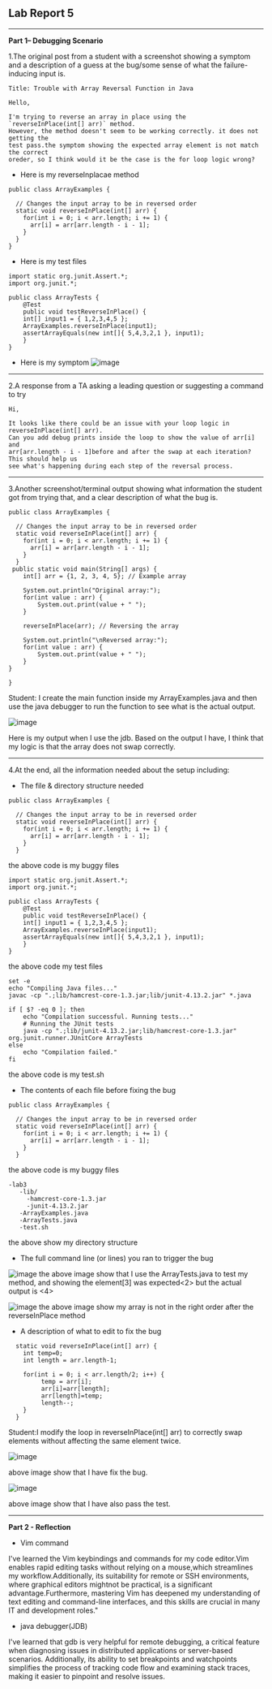 ## Lab Report 5
---

**Part 1– Debugging Scenario**

1.The original post from a student with a screenshot showing a symptom and a 
description of a guess at the bug/some sense of what the failure-inducing input is.
```
Title: Trouble with Array Reversal Function in Java

Hello,

I'm trying to reverse an array in place using the `reverseInPlace(int[] arr)` method.
However, the method doesn't seem to be working correctly. it does not getting the
test pass.the symptom showing the expected array element is not match the correct
oreder, so I think would it be the case is the for loop logic wrong?
```

* Here is my reverseInplacae method

```
public class ArrayExamples {

  // Changes the input array to be in reversed order
  static void reverseInPlace(int[] arr) {
    for(int i = 0; i < arr.length; i += 1) {
      arr[i] = arr[arr.length - i - 1];
    }
  }
}
```

* Here is my test files

```
import static org.junit.Assert.*;
import org.junit.*;

public class ArrayTests {
	@Test 
	public void testReverseInPlace() {
    int[] input1 = { 1,2,3,4,5 };
    ArrayExamples.reverseInPlace(input1);
    assertArrayEquals(new int[]{ 5,4,3,2,1 }, input1);
	}
}
```

* Here is my symptom
![image](cse15l_week1_report/1.symptom.png)

---

2.A response from a TA asking a leading question or suggesting a command to try 

```
Hi,

It looks like there could be an issue with your loop logic in reverseInPlace(int[] arr).
Can you add debug prints inside the loop to show the value of arr[i] and
arr[arr.length - i - 1]before and after the swap at each iteration? This should help us
see what's happening during each step of the reversal process.
```

---

3.Another screenshot/terminal output showing what information the student got from 
trying that, and a clear description of what the bug is.

```
public class ArrayExamples {

  // Changes the input array to be in reversed order
  static void reverseInPlace(int[] arr) {
    for(int i = 0; i < arr.length; i += 1) {
      arr[i] = arr[arr.length - i - 1];
    }
  }
 public static void main(String[] args) {
    int[] arr = {1, 2, 3, 4, 5}; // Example array

    System.out.println("Original array:");
    for(int value : arr) {
        System.out.print(value + " ");
    }

    reverseInPlace(arr); // Reversing the array

    System.out.println("\nReversed array:");
    for(int value : arr) {
        System.out.print(value + " ");
    }
}

}
```

Student: I create the main function inside my ArrayExamples.java and then use the java 
debugger to run the function to see what is the actual output.

![image](cse15l_week1_report/3.jdb.png)

Here is my output when I use the jdb. Based on the output I have, 
I think that my logic is that the array does not swap correctly.

---

4.At the end, all the information needed about the setup including:

* The file & directory structure needed

```
public class ArrayExamples {

  // Changes the input array to be in reversed order
  static void reverseInPlace(int[] arr) {
    for(int i = 0; i < arr.length; i += 1) {
      arr[i] = arr[arr.length - i - 1];
    }
  }
```

the above code is my buggy files

```
import static org.junit.Assert.*;
import org.junit.*;

public class ArrayTests {
	@Test 
	public void testReverseInPlace() {
    int[] input1 = { 1,2,3,4,5 };
    ArrayExamples.reverseInPlace(input1);
    assertArrayEquals(new int[]{ 5,4,3,2,1 }, input1);
	}
}
```

the above code my test files

```
set -e
echo "Compiling Java files..."
javac -cp ".;lib/hamcrest-core-1.3.jar;lib/junit-4.13.2.jar" *.java

if [ $? -eq 0 ]; then
    echo "Compilation successful. Running tests..."
    # Running the JUnit tests
    java -cp ".;lib/junit-4.13.2.jar;lib/hamcrest-core-1.3.jar" org.junit.runner.JUnitCore ArrayTests
else
    echo "Compilation failed."
fi
```
the above code is my test.sh
  
* The contents of each file before fixing the bug

```
public class ArrayExamples {

  // Changes the input array to be in reversed order
  static void reverseInPlace(int[] arr) {
    for(int i = 0; i < arr.length; i += 1) {
      arr[i] = arr[arr.length - i - 1];
    }
  }
```
the above code is my buggy files

```
-lab3
   -lib/
     -hamcrest-core-1.3.jar
     -junit-4.13.2.jar
   -ArrayExamples.java
   -ArrayTests.java
   -test.sh
```
the above show my directory structure

* The full command line (or lines) you ran to trigger the bug

![image](cse15l_week1_report/1.symptom.png)
the above image show that I use the ArrayTests.java to test my method, and showing
the element[3] was expected<2> but the actual output is <4>

![image](cse15l_week1_report/3.jdb.png)
the above image show my array is not in the right order after 
the reverseInPlace method

* A description of what to edit to fix the bug
```
  static void reverseInPlace(int[] arr) {
    int temp=0;
    int length = arr.length-1;

    for(int i = 0; i < arr.length/2; i++) {
         temp = arr[i];
         arr[i]=arr[length];
         arr[length]=temp;
         length--;
    }
  }
```

Student:I modify the loop in reverseInPlace(int[] arr) to correctly swap 
elements without affecting the same element twice.

![image](cse15l_week1_report/4.LAST.png)

above image show that I have fix the bug.

![image](cse15l_week1_report/testpass4.1.png)

above image show that I have also pass the test.

---

**Part 2 - Reflection** 
* Vim command

I've learned the Vim keybindings and commands for my code editor.Vim enables rapid editing tasks
without relying on a mouse,which streamlines my workflow.Additionally, its suitability for 
remote or SSH environments, where graphical editors mightnot be practical, is a significant 
advantage.Furthermore, mastering Vim has deepened my understanding of text editing and
command-line interfaces, and this skills are crucial in many IT and development roles."

* java debugger(JDB)

I've learned that gdb is very helpful for remote debugging, a critical feature when diagnosing 
issues in distributed applications or server-based scenarios. Additionally, its ability to 
set breakpoints and watchpoints simplifies the process of tracking code flow and examining 
stack traces, making it easier to pinpoint and resolve issues.
